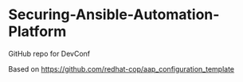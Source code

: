 # Securing-Ansible-Automation-Platform
GitHub repo for DevConf

Based on https://github.com/redhat-cop/aap_configuration_template
